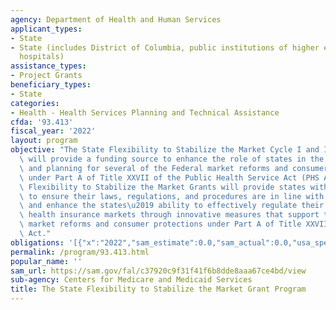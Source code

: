```yaml
---
agency: Department of Health and Human Services
applicant_types:
- State
- State (includes District of Columbia, public institutions of higher education and
  hospitals)
assistance_types:
- Project Grants
beneficiary_types:
- State
categories:
- Health - Health Services Planning and Technical Assistance
cfda: '93.413'
fiscal_year: '2022'
layout: program
objective: "The State Flexibility to Stabilize the Market Cycle I and II Grant Programs\
  \ will provide a funding source to enhance the role of states in the implementation\
  \ and planning for several of the Federal market reforms and consumer protections\
  \ under Part A of Title XXVII of the Public Health Service Act (PHS Act). The State\
  \ Flexibility to Stabilize the Market Grants will provide states with the opportunity\
  \ to ensure their laws, regulations, and procedures are in line with Federal requirements,\
  \ and enhance the states\u2019 ability to effectively regulate their respective\
  \ health insurance markets through innovative measures that support the pre-selected\
  \ market reforms and consumer protections under Part A of Title XXVII of the PHS\
  \ Act."
obligations: '[{"x":"2022","sam_estimate":0.0,"sam_actual":0.0,"usa_spending_actual":-799203.45},{"x":"2023","sam_estimate":0.0,"sam_actual":0.0,"usa_spending_actual":-265520.43},{"x":"2024","sam_estimate":0.0,"sam_actual":0.0,"usa_spending_actual":0.0}]'
permalink: /program/93.413.html
popular_name: ''
sam_url: https://sam.gov/fal/c37920c9f31f41f6b8dde8aaa67ce4bd/view
sub-agency: Centers for Medicare and Medicaid Services
title: The State Flexibility to Stabilize the Market Grant Program
---
```

